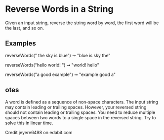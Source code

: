 # Reverse Words in a String
Given an input string, reverse the string word by word, the first word will be the last, and so on.

## Examples
reverseWords(" the sky is blue") ➞ "blue is sky the"

reverseWords("hello   world!  ") ➞ "world! hello"

reverseWords("a good example") ➞ "example good a"
## otes
A word is defined as a sequence of non-space characters.
The input string may contain leading or trailing spaces. However, your reversed string should not contain leading or trailing spaces.
You need to reduce multiple spaces between two words to a single space in the reversed string.
Try to solve this in linear time.

Credit jeyere6498 on edabit.com